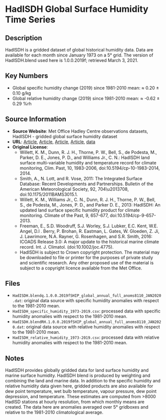 
# HadISDH Global Surface Humidity Time Series

## Description
HadISDH is a gridded dataset of global historical humidity data. Data are available for each month since January 1973 on a 5° grid. The version of HadISDH.blend used here is 1.0.0.2019f; retrieved March 3, 2021.

## Key Numbers
* Global specific humidity change (2019) since 1981-2010 mean: ≈ 0.20 ± 0.10 g/kg
* Global relative humidity change (2019) since 1981-2010 mean: ≈ -0.62 ± 0.29 %rh

## Source Information
* **Source Website**: Met Office Hadley Centre observations datasets, HadISDH - gridded global surface humidity dataset
* **URL**: [Article](https://doi.org/10.5194/cp-10-1983-2014), [Article](https://doi.org/10.1175/2011BAMS3015.1), [Article](https://doi.org/10.5194/cp-9-657-2013), [Article](https://doi.org/10.1002/joc.4775), [data](https://www.metoffice.gov.uk/hadobs/hadisdh/onlinematerialBLEND1002020.html)
* **Original License**:
  - Willett, K. M., Dunn, R. J. H., Thorne, P. W., Bell, S., de Podesta, M., Parker, D. E., Jones, P. D., and Williams Jr., C. N.: HadISDH land surface multi-variable humidity and temperature record for climate monitoring, Clim. Past, 10, 1983-2006, doi:10.5194/cp-10-1983-2014, 2014.
  - Smith, A., N. Lott, and R. Vose, 2011: The Integrated Surface Database: Recent Developments and Partnerships. Bulletin of the American Meteorological Society, 92, 704\u2013708, doi:10.1175/2011BAMS3015.1.
  - Willett, K. M., Williams Jr., C. N., Dunn, R. J. H., Thorne, P. W., Bell, S., de Podesta, M., Jones, P. D., and Parker D. E., 2013: HadISDH: An updated land surface specific humidity product for climate monitoring. Climate of the Past, 9, 657-677, doi:10.5194/cp-9-657-2013.
  - Freeman, E., S.D. Woodruff, S.J. Worley, S.J. Lubker, E.C. Kent, W.E. Angel, D.I . Berry, P. Brohan, R. Eastman, L. Gates, W. Gloeden, Z. Ji, J. Lawrimore, N.A. Rayner, G. Rosenhagen, and S.R. Smith, 2016: ICOADS Release 3.0: A major update to the historical marine climate record. Int. J. Climatol. (doi:10.1002/joc.4775).
  - HadISDH is subject to Crown copyright protection. The material may be downloaded to file or printer for the purposes of private study and scientific research. Any other proposed use of the material is subject to a copyright licence available from the Met Office.

## Files
* `HadISDH.blendq.1.0.0.2019fSHIP_global_annual_full_anoms8110_JAN2020.dat`: original data source with specific humidity anomalies with respect to the 1981-2010 mean.
* `HadISDH_specific_humidity_1973-2019.csv`: processed data with specific humidity anomalies with respect to the 1981-2010 mean.
* `HadISDH.blendRH.1.0.0.2019fSHIP_global_annual_full_anoms8110_JAN2020.dat`: original data source with relative humidity anomalies with respect to the 1981-2010 mean.
* `HadISDH_relative_humidity_1973-2019.csv`: processed data with relative humidity anomalies with respect to the 1981-2010 mean.

## Notes
HadISDH provides globally gridded data for land surface humidity and marine surface humidity. HadISDH blend is produced by weighting and combining the land and marine data. In addition to the specific humidity and relative humidity data given here, gridded products are also available for dew point temperature, wet bulb temperature, vapour pressure, dew point depression, and temperature. These estimates are computed from >8000 HadISD stations at hourly resolution, from which monthly means are created. The data here are anomalies averaged over 5° gridboxes and relative to the 1981-2010 climatological average.
